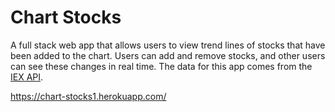 # Chart Stocks

A full stack web app that allows users to view trend lines of stocks that have been added to the chart. Users can add and remove stocks, and other users can see these changes in real time. The data for this app comes from the [IEX API](https://iextrading.com/developer/).

https://chart-stocks1.herokuapp.com/
